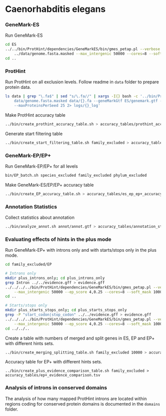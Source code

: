 # Caenorhabditis elegans

### GeneMark-ES

Run GeneMark-ES

```bash
cd ES
../../bin/ProtHint/dependencies/GeneMarkES/bin/gmes_petap.pl --verbose --seq \
    ../data/genome.fasta.masked --max_intergenic 50000 --cores=8 --soft_mask 1000 --ES > log
cd ..
```

### ProtHint

Run ProtHint on all exclusion levels. Follow readme in `data` folder to
prepare protein data.

```bash
ls data | grep "\.fa$" | sed "s/\.fa//" | xargs -I{} bash -c '../bin/ProtHint/bin/prothint.py \
    data/genome.fasta.masked data/{}.fa --geneMarkGtf ES/genemark.gtf --workdir {} \
    --maxProteinsPerSeed 25 2> logs/{}_log'
```

Make ProtHint accuracy table

```bash
../bin/create_prothint_accuracy_table.sh > accuracy_tables/prothint_accuracy.tsv
```


Generate start filtering table

```bash
../bin/create_start_filtering_table.sh family_excluded > accuracy_tables/start_filtering.tsv
```

### GeneMark-EP/EP+

Run GeneMark-EP/EP+ for all levels

```bash
bin/EP_batch.sh species_excluded family_excluded phylum_excluded
```

Make GeneMark-ES/EP/EP+ accuracy table

```bash
../bin/create_EP_accuracy_table.sh > accuracy_tables/es_ep_ep+_accuracy.tsv
```

### Annotation Statistics

Collect statistics about annotation

```bash
../bin/analyze_annot.sh annot/annot.gtf > accuracy_tables/annotation_stats.txt
```

### Evaluating effects of hints in the plus mode

Run GeneMark-EP+ with introns only and with starts/stops only in the plus mode.

```bash
cd family_excluded/EP

# Introns only
mkdir plus_introns_only; cd plus_introns_only
grep Intron ../../evidence.gff > evidence.gff
../../../../bin/ProtHint/dependencies/GeneMarkES/bin/gmes_petap.pl --verbose --seq ../../../data/genome.fasta.masked \
    --max_intergenic 50000 --ep_score 4,0.25 --cores=8 --soft_mask 1000 --EP ../../prothint.gff --evidence evidence.gff > log
cd ..

# Starts/stops only
mkdir plus_starts_stops_only; cd plus_starts_stops_only
grep -P "start_codon|stop_codon" ../../evidence.gff > evidence.gff
../../../../bin/ProtHint/dependencies/GeneMarkES/bin/gmes_petap.pl --verbose --seq ../../../data/genome.fasta.masked \
    --max_intergenic 50000 --ep_score 4,0.25 --cores=8 --soft_mask 1000 --EP ../../prothint.gff --evidence evidence.gff > log
cd ../../..
```

Create a table with numbers of merged and split genes in ES, EP and EP+ with different
hints sets.

```bash
../bin/create_merging_splitting_table.sh family_excluded 10000 > accuracy_tables/merging_splitting.tsv
```

Accuracy table for EP+ with different hints sets.

```
../bin/create_plus_evidence_comparison_table.sh family_excluded > accuracy_tables/ep+_evidence_comparison.tsv
```

### Analysis of introns in conserved domains

The analysis of how many mapped ProtHint introns are located within regions coding for conserved protein domains
is documented in the `domains` folder.

